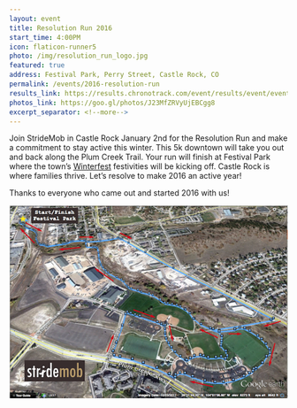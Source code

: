 ```yaml
---
layout: event
title: Resolution Run 2016
start_time: 4:00PM
icon: flaticon-runner5
photo: /img/resolution_run_logo.jpg
featured: true
address: Festival Park, Perry Street, Castle Rock, CO
permalink: /events/2016-resolution-run
results_link: https://results.chronotrack.com/event/results/event/event-17938
photos_link: https://goo.gl/photos/J23MfZRVyUjEBCgg8
excerpt_separator: <!--more-->
---
```


Join StrideMob in Castle Rock January 2nd for the Resolution Run and make a commitment to stay active this winter. This 5k downtown will take you out and back along the Plum Creek Trail. Your run will finish at Festival Park where the town’s [Winterfest](http://www.crgov.com/2531/Season-of-the-Star) festivities will be kicking off. Castle Rock is where families thrive. Let’s resolve to make 2016 an active year!

Thanks to everyone who came out and started 2016 with us!
<!--more-->

<img src="/img/resolution_run_map.png" class="pure-img" alt="Course Map">
